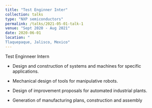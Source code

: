 ```yaml
---
title: "Test Enginner Inter"
collection: talks
type: "NXP semiconductors"
permalink: /talks/2021-05-01-talk-1
venue: "Sept 2020 - Aug 2021"
date: 2020-06-01
location: "
Tlaquepaque, Jalisco, Mexico"
---
```


 Test Enginneer Intern

* Design and construction of systems and machines for specific applications.

* Mechanical design of tools for manipulative robots.

* Design of improvement proposals for automated industrial plants.

* Generation of manufacturing plans, construction and assembly